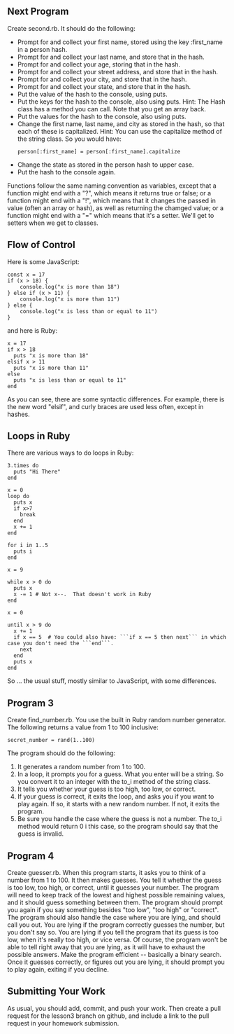 ## Next Program

Create second.rb.  It should do the following:
- Prompt for and collect your first name, stored using the key :first_name in a person hash.
- Prompt for and collect your last name, and store that in the hash.
- Prompt for and collect your age, storing that in the hash.
- Prompt for and collect your street address, and store that in the hash.
- Prompt for and collect your city, and store that in the hash.
- Prompt for and collect your state, and store that in the hash.
- Put the value of the hash to the console, using puts.
- Put the keys for the hash to the console, also using puts. Hint: The Hash class has a method you can call.  Note that you get an array back.
- Put the values for the hash to the console, also using puts.
- Change the first name, last name, and city as stored in the hash, so that each of these is capitalized.  Hint: You can use the capitalize method of the string class.  So you would have:
    ```
    person[:first_name] = person[:first_name].capitalize
    ```
- Change the state as stored in the person hash to upper case.
- Put the hash to the console again.

Functions follow the same naming convention as variables, except that a function might end with a "?", which means it returns true or false; or a function might end with a "!", which means that it changes the passed in value (often an array or hash), as well as returning the chamged value; or a function might end with a "=" which means that it's a setter.  We'll get to setters when we get to classes. 

## Flow of Control

Here is some JavaScript:
```
const x = 17
if (x > 18) {
    console.log("x is more than 18")
} else if (x > 11) {
    console.log("x is more than 11")
} else {
    console.log("x is less than or equal to 11")
}
```
and here is Ruby:
```
x = 17
if x > 18
  puts "x is more than 18"
elsif x > 11
  puts "x is more than 11" 
else
  puts "x is less than or equal to 11"
end
```
As you can see, there are some syntactic differences.  For example, there is the new word "elsif", and curly braces are used less often, except in hashes.

## Loops in Ruby

There are various ways to do loops in Ruby:
```
3.times do
  puts "Hi There"
end

x = 0
loop do
  puts x
  if x>7
    break
  end
  x += 1
end

for i in 1..5
  puts i
end

x = 9

while x > 0 do
  puts x
  x -= 1 # Not x--.  That doesn't work in Ruby
end

x = 0

until x > 9 do
  x += 1
  if x == 5  # You could also have: ```if x == 5 then next``` in which case you don't need the ```end```.
    next
  end
  puts x
end  
```
So ... the usual stuff, mostly similar to JavaScript, with some differences.
## Program 3

Create find_number.rb.  You use the built in Ruby random number generator.  The following returns a value from 1 to 100 inclusive:
```
secret_number = rand(1..100)
```
The program should do the following:

1. It generates a random number from 1 to 100.
2. In a loop, it prompts you for a guess. What you enter will be a string.  So you convert it to an integer with the to_i method of the string class. 
3. It tells you whether your guess is too high, too low, or correct.
4. If your guess is correct, it exits the loop, and asks you if you want to play again. If so, it starts with a new random number.  If not, it exits the program.
5. Be sure you handle the case where the guess is not a number.  The to_i method would return 0 i this case, so the program should say that the guess is invalid.

## Program 4

Create guesser.rb.  When this program starts, it asks you to think of a number from 1 to 100.  It then makes guesses.  You tell it whether the guess is too low, too high, or correct, until it guesses your number.  The program will need to keep track of the lowest and highest possible remaining values, and it should guess something between them.  The program should prompt you again if you say something besides "too low", "too high" or "correct".  The program should also handle the case where you are lying, and should call you out.  You are lying if the program correctly guesses the number, but you don't say so.  You are lying if you tell the program that its guess is too low, when it's really too high, or vice versa.  Of course, the program won't be able to tell right away that you are lying, as it will have to exhaust the possible answers.  Make the program efficient -- basically a binary search.  Once it guesses correctly, or figures out you are lying, it should prompt you to play again, exiting if you decline.

## Submitting Your Work

As usual, you should add, commit, and push your work.  Then create a pull request for the lesson3 branch on github, and include a link to the pull request in your homework submission.